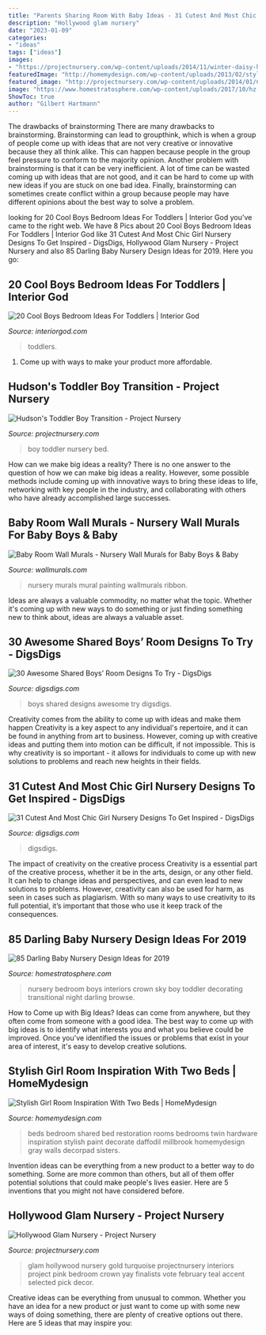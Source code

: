 ```yaml
---
title: "Parents Sharing Room With Baby Ideas - 31 Cutest And Most Chic Girl Nursery Designs To Get Inspired"
description: "Hollywood glam nursery"
date: "2023-01-09"
categories:
- "ideas"
tags: ["ideas"]
images:
- "https://projectnursery.com/wp-content/uploads/2014/11/winter-daisy-hudson-room-bed-view.jpg"
featuredImage: "http://homemydesign.com/wp-content/uploads/2013/02/stylish-girl-room-ideas-with-two-beds.jpg"
featured_image: "http://projectnursery.com/wp-content/uploads/2014/01/Crown-Chandelier-Gaga-Designs.jpeg"
image: "https://www.homestratosphere.com/wp-content/uploads/2017/10/hz-transitional-night-sky-nursery-bedroom-101717.jpg"
ShowToc: true
author: "Gilbert Hartmann"
---
```



The drawbacks of brainstorming
There are many drawbacks to brainstorming. Brainstorming can lead to groupthink, which is when a group of people come up with ideas that are not very creative or innovative because they all think alike. This can happen because people in the group feel pressure to conform to the majority opinion. Another problem with brainstorming is that it can be very inefficient. A lot of time can be wasted coming up with ideas that are not good, and it can be hard to come up with new ideas if you are stuck on one bad idea. Finally, brainstorming can sometimes create conflict within a group because people may have different opinions about the best way to solve a problem.

	

		
looking for 20 Cool Boys Bedroom Ideas For Toddlers | Interior God you've came to the right web. We have 8 Pics about 20 Cool Boys Bedroom Ideas For Toddlers | Interior God like 31 Cutest And Most Chic Girl Nursery Designs To Get Inspired - DigsDigs, Hollywood Glam Nursery - Project Nursery and also 85 Darling Baby Nursery Design Ideas for 2019. Here you go:
		
    
## 20 Cool Boys Bedroom Ideas For Toddlers | Interior God

<img loading=lazy src="http://interiorgod.com/wp-content/uploads/2016/11/Multiple-Bed-Layout-Work-With-Toddlers.jpg" onerror="this.onerror=null;this.src='https://tse1.mm.bing.net/th?id=OIP.MXUs8PUlPngoLFClLS02TQHaLH&amp;pid=15.1';" alt="20 Cool Boys Bedroom Ideas For Toddlers | Interior God">

_Source: interiorgod.com_

>toddlers. 

	

1. Come up with ways to make your product more affordable.

    
## Hudson&#039;s Toddler Boy Transition - Project Nursery

<img loading=lazy src="https://projectnursery.com/wp-content/uploads/2014/11/winter-daisy-hudson-room-bed-view.jpg" onerror="this.onerror=null;this.src='https://tse3.mm.bing.net/th?id=OIP.ah__NG-JJ5oLhT-9gqXDAgHaKW&amp;pid=15.1';" alt="Hudson&#039;s Toddler Boy Transition - Project Nursery">

_Source: projectnursery.com_

>boy toddler nursery bed. 

	

How can we make big ideas a reality?
There is no one answer to the question of how we can make big ideas a reality. However, some possible methods include coming up with innovative ways to bring these ideas to life, networking with key people in the industry, and collaborating with others who have already accomplished large successes.

    
## Baby Room Wall Murals - Nursery Wall Murals For Baby Boys &amp; Baby

<img loading=lazy src="https://www.wallmurals.com/wp-content/uploads/2015/06/9-ribbon_wall_mural_baby_nursery.jpg" onerror="this.onerror=null;this.src='https://tse3.mm.bing.net/th?id=OIP.W9qwxDeHE_4CkOAJTEhCUgHaFj&amp;pid=15.1';" alt="Baby Room Wall Murals - Nursery Wall Murals for Baby Boys &amp; Baby">

_Source: wallmurals.com_

>nursery murals mural painting wallmurals ribbon. 

	

Ideas are always a valuable commodity, no matter what the topic. Whether it's coming up with new ways to do something or just finding something new to think about, ideas are always a valuable asset.

    
## 30 Awesome Shared Boys’ Room Designs To Try - DigsDigs

<img loading=lazy src="https://www.digsdigs.com/photos/awesome-shared-boys-room-designs-to-try-1.jpg" onerror="this.onerror=null;this.src='https://tse4.mm.bing.net/th?id=OIP.0Wlt5tip0y87IpAku2ybzAHaLH&amp;pid=15.1';" alt="30 Awesome Shared Boys’ Room Designs To Try - DigsDigs">

_Source: digsdigs.com_

>boys shared designs awesome try digsdigs. 

	

Creativity comes from the ability to come up with ideas and make them happen
Creativity is a key aspect to any individual's repertoire, and it can be found in anything from art to business. However, coming up with creative ideas and putting them into motion can be difficult, if not impossible. This is why creativity is so important - it allows for individuals to come up with new solutions to problems and reach new heights in their fields.

    
## 31 Cutest And Most Chic Girl Nursery Designs To Get Inspired - DigsDigs

<img loading=lazy src="https://www.digsdigs.com/photos/cutest-and-most-chic-girl-nursery-designs-to-get-inspired-4.jpg" onerror="this.onerror=null;this.src='https://tse2.mm.bing.net/th?id=OIP.GWHw331tX8GNagZiQ40s_QHaHX&amp;pid=15.1';" alt="31 Cutest And Most Chic Girl Nursery Designs To Get Inspired - DigsDigs">

_Source: digsdigs.com_

>digsdigs. 

	

The impact of creativity on the creative process
Creativity is a essential part of the creative process, whether it be in the arts, design, or any other field. It can help to change ideas and perspectives, and can even lead to new solutions to problems. However, creativity can also be used for harm, as seen in cases such as plagiarism. With so many ways to use creativity to its full potential, it’s important that those who use it keep track of the consequences.

    
## 85 Darling Baby Nursery Design Ideas For 2019

<img loading=lazy src="https://www.homestratosphere.com/wp-content/uploads/2017/10/hz-transitional-night-sky-nursery-bedroom-101717.jpg" onerror="this.onerror=null;this.src='https://tse2.mm.bing.net/th?id=OIP.gcWD2y2wvZ9wjN3ZpeRPNgHaJ7&amp;pid=15.1';" alt="85 Darling Baby Nursery Design Ideas for 2019">

_Source: homestratosphere.com_

>nursery bedroom boys interiors crown sky boy toddler decorating transitional night darling browse. 

	

How to Come up with Big Ideas?
Ideas can come from anywhere, but they often come from someone with a good idea. The best way to come up with big ideas is to identify what interests you and what you believe could be improved. Once you've identified the issues or problems that exist in your area of interest, it's easy to develop creative solutions.

    
## Stylish Girl Room Inspiration With Two Beds | HomeMydesign

<img loading=lazy src="http://homemydesign.com/wp-content/uploads/2013/02/stylish-girl-room-ideas-with-two-beds.jpg" onerror="this.onerror=null;this.src='https://tse3.mm.bing.net/th?id=OIP.wE5hilK6-BTG9NhEQWxEXAHaK-&amp;pid=15.1';" alt="Stylish Girl Room Inspiration With Two Beds | HomeMydesign">

_Source: homemydesign.com_

>beds bedroom shared bed restoration rooms bedrooms twin hardware inspiration stylish paint decorate daffodil millbrook homemydesign gray walls decorpad sisters. 

	

Invention ideas can be everything from a new product to a better way to do something. Some are more common than others, but all of them offer potential solutions that could make people's lives easier. Here are 5 inventions that you might not have considered before.

    
## Hollywood Glam Nursery - Project Nursery

<img loading=lazy src="http://projectnursery.com/wp-content/uploads/2014/01/Crown-Chandelier-Gaga-Designs.jpeg" onerror="this.onerror=null;this.src='https://tse1.mm.bing.net/th?id=OIP.AUTKlW0rDAoodNKT2WdnCAHaLJ&amp;pid=15.1';" alt="Hollywood Glam Nursery - Project Nursery">

_Source: projectnursery.com_

>glam hollywood nursery gold turquoise projectnursery interiors project pink bedroom crown yay finalists vote february teal accent selected pick decor. 

	

Creative ideas can be everything from unusual to common. Whether you have an idea for a new product or just want to come up with some new ways of doing something, there are plenty of creative options out there. Here are 5 ideas that may inspire you: 

